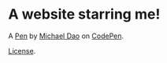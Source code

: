 # A website starring me!

A [Pen](https://codepen.io/HeavySalad/pen/QgQQBY) by [Michael Dao](http://codepen.io/HeavySalad) on [CodePen](http://codepen.io/).

[License](https://codepen.io/HeavySalad/pen/QgQQBY/license).
